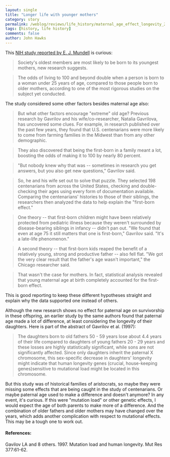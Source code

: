 ```yaml
---
layout: single 
title: "Longer life with younger mothers" 
category: story
permalink: /weblog/reviews/life_history/maternal_age_effect_longevity_2006.html
tags: [history, life history] 
comments: false 
author: John Hawks 
---
```



<p>
This <a href="http://health.msn.com/pregnancykids/ArticlePage.aspx?cp-documentid=100134185">NIH study reported by E. J. Mundell</a> is curious: 
</p>

<blockquote>Society's oldest members are most likely to be born to its youngest mothers, new research suggests.</blockquote>

<blockquote>The odds of living to 100 and beyond double when a person is born to a woman under 25 years of age, compared to those people born to older mothers, according to one of the most rigorous studies on the subject yet conducted.</blockquote>

<p>
The study considered some other factors besides maternal age also: 
</p>

<blockquote>But what other factors encourage "extreme" old age? Previous research by Gavrilov and his wife/co-researcher, Natalia Gavrilova, has uncovered some clues. For example, in research published over the past few years, they found that U.S. centenarians were more likely to come from farming families in the Midwest than from any other demographic.</blockquote>

<blockquote>They also discovered that being the first-born in a family meant a lot, boosting the odds of making it to 100 by nearly 80 percent.</blockquote>

<blockquote>"But nobody knew why that was -- sometimes in research you get answers, but you also get new questions," Gavrilov said.</blockquote>

<blockquote>So, he and his wife set out to solve that puzzle. They selected 198 centenarians from across the United States, checking and double-checking their ages using every form of documentation available. Comparing the centenarians' histories to those of their siblings, the researchers then analyzed the data to help explain the "first-born effect."</blockquote>

<blockquote>One theory -- that first-born children might have been relatively protected from pediatric illness because they weren't surrounded by disease-bearing siblings in infancy -- didn't pan out. "We found that even at age 75 it still matters that one is first-born," Gavrilov said. "It's a late-life phenomenon."</blockquote>

<blockquote>A second theory -- that first-born kids reaped the benefit of a relatively young, strong and productive father -- also fell flat. "We got the very clear result that the father's age wasn't important," the Chicago researcher said.</blockquote>

<blockquote>That wasn't the case for mothers. In fact, statistical analysis revealed that young maternal age at birth completely accounted for the first-born effect.</blockquote>

<p>
This is good reporting to keep these different hypotheses straight and explain why the data supported one instead of others. 
</p>

<p>
Although the new research shows no effect for paternal age on survivorship in these offspring, an earlier study by the same authors found that paternal age made a lot of difference, at least considering the longevity of their daughters. Here is part of the abstract of Gavrilov et al. (1997): 
</p>

<blockquote>The daughters born to old fathers 50 - 59 years lose about 4.4 years of their life compared to daughters of young fathers 20 - 29 years and these losses are highly statistically significant, while sons are not significantly affected. Since only daughters inherit the paternal X chromosome, this sex-specific decrease in daughters' longevity might indicate that human longevity genes (crucial, house-keeping genes)sensitive to mutational load might be located in this chromosome. </blockquote>

<p>
But this study was of historical families of aristocrats, so maybe they were missing some effects that are being caught in the study of centenarians. Or maybe paternal age used to make a difference and doesn't anymore? In any event, it's curious. If this were "mutation load" or other genetic effects, I would expect the age of both parents to make more of a difference. And the combination of older fathers and older mothers may have changed over the years, which adds another complication with respect to mutational effects. This may be a tough one to work out. 
</p>

<h4>References:</h4>

<p class="cite">Gavilov LA and 8 others. 1997. Mutation load and human longevity. Mut Res 377:61-62. </p>

